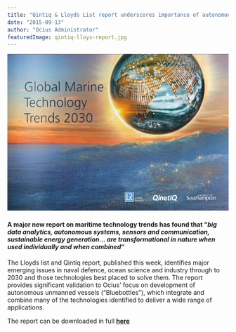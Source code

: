 ```yaml
---
title: "Qintiq & Lloyds List report underscores importance of autonomous systems"
date: "2015-09-13"
author: "Ocius Administrator"
featuredImage: qintiq-lloys-report.jpg
---
```


![Qintiq Lloys Report](./qintiq-lloys-report.jpg)

#### A major new report on maritime technology trends has found that “_big data analytics, autonomous systems, sensors and communication, sustainable energy generation… are transformational in nature when used individually and when combined_“

The Lloyds list and Qintiq report, published this week, identifies major emerging issues in naval defence, ocean science and industry through to 2030 and those technologies best placed to solve them. The report provides significant validation to Ocius’ focus on development of autonomous unmanned vessels (“Bluebottles”), which integrate and combine many of the technologies identified to deliver a wide range of applications.

The report can be downloaded in full **[here](http://issuu.com/lr_marine/docs/55046_lr2030_web-lr_25mb?e=11022570/15194298)**
